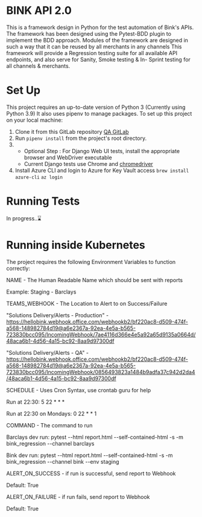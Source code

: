 # BINK API 2.0

This is a framework design in Python for the test automation of Bink's APIs.
The framework has been designed using the Pytest-BDD plugin to implement  the BDD approach.
Modules of the framework are designed in such a way that it can be reused by all merchants in any channels
This framework will provide a Regression testing suite for all available API endpoints, and also serve for Sanity,
Smoke testing & In- Sprint testing for all channels & merchants.


# Set Up
This project requires an up-to-date version of Python 3 (Currently using Python 3.9)
It also uses pipenv to manage packages.
To set up this project on your local machine:
1. Clone it from this GitLab repository [QA GitLab](git@git.bink.com:QA/bink-api-v2-automation-suite.git)
2. Run `pipenv install` from the project's root directory.
3. * Optional Step : For Django Web UI tests, install the appropriate browser and WebDriver executable
    * Current Django tests use Chrome and
     [chromedriver](https://chromedriver.chromium.org/downloads) 
4. Install Azure CLI and login to Azure for Key Vault access
    `brew install azure-cli`
    `az login`

# Running Tests

In progress..⌛️


# Running inside Kubernetes
The project requires the following Environment Variables to function correctly:


NAME - The Human Readable Name which should be sent with reports

Example: Staging - Barclays




TEAMS_WEBHOOK - The Location to Alert to on Success/Failure

"Solutions Delivery/Alerts - Production" - https://hellobink.webhook.office.com/webhookb2/bf220ac8-d509-474f-a568-148982784d19@a6e2367a-92ea-4e5a-b565-723830bcc095/IncomingWebhook/7ae4116d366e4e5a92a65d9135a0664d/48aca6b1-4d56-4a15-bc92-8aa9d97300df

"Solutions Delivery/Alerts - QA" - https://hellobink.webhook.office.com/webhookb2/bf220ac8-d509-474f-a568-148982784d19@a6e2367a-92ea-4e5a-b565-723830bcc095/IncomingWebhook/0856493823a1484b9adfa37c942d2da4/48aca6b1-4d56-4a15-bc92-8aa9d97300df


SCHEDULE - Uses Cron Syntax, use crontab guru for help

Run at 22:30: 5 22 * * *

Run at 22:30 on Mondays: 0 22 * * 1


COMMAND - The command to run

Barclays dev run: pytest --html report.html --self-contained-html -s -m bink_regression --channel barclays

Bink dev run: pytest --html report.html --self-contained-html -s -m bink_regression --channel bink --env staging




ALERT_ON_SUCCESS - if run is successful, send report to Webhook

Default: True




ALERT_ON_FAILURE - if run fails, send report to Webhook

Default: True
